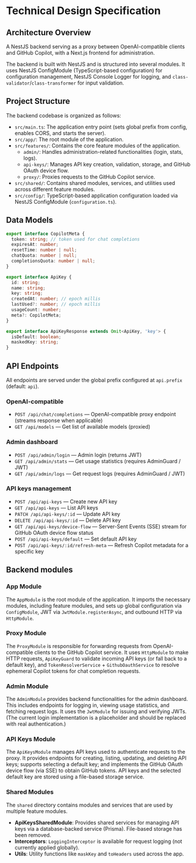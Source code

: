 # Technical Design Specification

## Architecture Overview

A NestJS backend serving as a proxy between OpenAI-compatible clients and GitHub Copilot, with a Next.js frontend for administration.

The backend is built with NestJS and is structured into several modules. It uses NestJS ConfigModule (TypeScript-based configuration) for configuration management, NestJS Console Logger for logging, and `class-validator`/`class-transformer` for input validation.

## Project Structure

The backend codebase is organized as follows:

-   `src/main.ts`: The application entry point (sets global prefix from config, enables CORS, and starts the server).
-   `src/app/`: The root module of the application.
-   `src/features/`: Contains the core feature modules of the application.
    -   `admin/`: Handles administration-related functionalities (login, stats, logs).
    -   `api-keys/`: Manages API key creation, validation, storage, and GitHub OAuth device flow.
    -   `proxy/`: Proxies requests to the GitHub Copilot service.
-   `src/shared/`: Contains shared modules, services, and utilities used across different feature modules.
-   `src/config/`: TypeScript-based application configuration loaded via NestJS ConfigModule (`configuration.ts`).

## Data Models

```typescript
export interface CopilotMeta {
  token: string; // token used for chat completions
  expiresAt: number;
  resetTime: number | null;
  chatQuota: number | null;
  completionsQuota: number | null;
}

export interface ApiKey {
  id: string;
  name: string;
  key: string;
  createdAt: number; // epoch millis
  lastUsed?: number; // epoch millis
  usageCount: number;
  meta?: CopilotMeta;
}

export interface ApiKeyResponse extends Omit<ApiKey, 'key'> {
  isDefault: boolean;
  maskedKey: string;
}
```

## API Endpoints

All endpoints are served under the global prefix configured at `api.prefix` (default: `api`).

### OpenAI-compatible

-   `POST /api/chat/completions` — OpenAI-compatible proxy endpoint (streams response when applicable)
-   `GET /api/models` — Get list of available models (proxied)

### Admin dashboard

-   `POST /api/admin/login` — Admin login (returns JWT)
-   `GET /api/admin/stats` — Get usage statistics (requires AdminGuard / JWT)
-   `GET /api/admin/logs` — Get request logs (requires AdminGuard / JWT)

### API keys management

-   `POST /api/api-keys` — Create new API key
-   `GET /api/api-keys` — List API keys
-   `PATCH /api/api-keys/:id` — Update API key
-   `DELETE /api/api-keys/:id` — Delete API key
-   `GET /api/api-keys/device-flow` — Server-Sent Events (SSE) stream for GitHub OAuth device flow status
-   `POST /api/api-keys/default` — Set default API key
-   `POST /api/api-keys/:id/refresh-meta` — Refresh Copilot metadata for a specific key

## Backend modules

### App Module

The `AppModule` is the root module of the application. It imports the necessary modules, including feature modules, and sets up global configuration via `ConfigModule`, JWT via `JwtModule.registerAsync`, and outbound HTTP via `HttpModule`.

### Proxy Module

The `ProxyModule` is responsible for forwarding requests from OpenAI-compatible clients to the GitHub Copilot service. It uses `HttpModule` to make HTTP requests, `ApiKeyGuard` to validate incoming API keys (or fall back to a default key), and `TokenResolverService` + `GithubOauthService` to resolve ephemeral Copilot tokens for chat completion requests.

### Admin Module

The `AdminModule` provides backend functionalities for the admin dashboard. This includes endpoints for logging in, viewing usage statistics, and fetching request logs. It uses the `JwtModule` for issuing and verifying JWTs. (The current login implementation is a placeholder and should be replaced with real authentication.)

### API Keys Module

The `ApiKeysModule` manages API keys used to authenticate requests to the proxy. It provides endpoints for creating, listing, updating, and deleting API keys; supports selecting a default key; and implements the GitHub OAuth device flow (via SSE) to obtain GitHub tokens. API keys and the selected default key are stored using a file-based storage service.

### Shared Modules

The `shared` directory contains modules and services that are used by multiple feature modules.

-   **ApiKeysSharedModule**: Provides shared services for managing API keys via a database-backed service (Prisma). File-based storage has been removed.
-   **Interceptors**: `LoggingInterceptor` is available for request logging (not currently applied globally).
-   **Utils**: Utility functions like `maskKey` and `toHeaders` used across the app.
